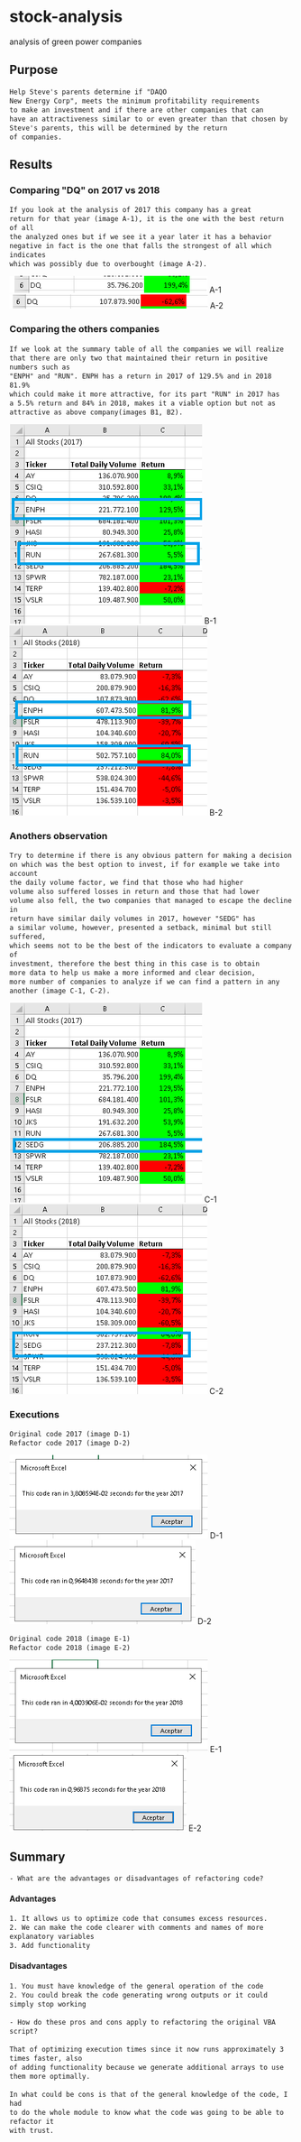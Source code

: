 # stock-analysis
analysis of green power companies

## Purpose

    Help Steve's parents determine if "DAQO
    New Energy Corp", meets the minimum profitability requirements
    to make an investment and if there are other companies that can
    have an attractiveness similar to or even greater than that chosen by
    Steve's parents, this will be determined by the return
    of companies. 

## Results

### Comparing "DQ" on 2017 vs 2018

    If you look at the analysis of 2017 this company has a great
    return for that year (image A-1), it is the one with the best return of all
    the analyzed ones but if we see it a year later it has a behavior
    negative in fact is the one that falls the strongest of all which indicates
    which was possibly due to overbought (image A-2).
    
![](https://github.com/maadpeal/stock-analysis/blob/main/Resources/A-1.png) A-1
![](https://github.com/maadpeal/stock-analysis/blob/main/Resources/A-2.png) A-2
  
### Comparing the others companies

    If we look at the summary table of all the companies we will realize
    that there are only two that maintained their return in positive numbers such as
    "ENPH" and "RUN". ENPH has a return in 2017 of 129.5% and in 2018 81.9%
    which could make it more attractive, for its part "RUN" in 2017 has
    a 5.5% return and 84% in 2018, makes it a viable option but not as
    attractive as above company(images B1, B2).
    
![](https://github.com/maadpeal/stock-analysis/blob/main/Resources/B-1.png) B-1
![](https://github.com/maadpeal/stock-analysis/blob/main/Resources/B-2.png) B-2

### Anothers observation

    Try to determine if there is any obvious pattern for making a decision
    on which was the best option to invest, if for example we take into account
    the daily volume factor, we find that those who had higher
    volume also suffered losses in return and those that had lower
    volume also fell, the two companies that managed to escape the decline in
    return have similar daily volumes in 2017, however "SEDG" has
    a similar volume, however, presented a setback, minimal but still suffered,
    which seems not to be the best of the indicators to evaluate a company of
    investment, therefore the best thing in this case is to obtain
    more data to help us make a more informed and clear decision,
    more number of companies to analyze if we can find a pattern in any
    another (image C-1, C-2).
    
![](https://github.com/maadpeal/stock-analysis/blob/main/Resources/C-1.png) C-1
![](https://github.com/maadpeal/stock-analysis/blob/main/Resources/C-2.png) C-2

### Executions

    Original code 2017 (image D-1)
    Refactor code 2017 (image D-2)
    
![](https://github.com/maadpeal/stock-analysis/blob/main/Resources/base_2017.png) D-1
![](https://github.com/maadpeal/stock-analysis/blob/main/Resources/VBA_Challenge_2017.png) D-2

    Original code 2018 (image E-1)
    Refactor code 2018 (image E-2)
    
![](https://github.com/maadpeal/stock-analysis/blob/main/Resources/base_2018.png) E-1
![](https://github.com/maadpeal/stock-analysis/blob/main/Resources/VBA_Challenge_2018.png) E-2

## Summary

    - What are the advantages or disadvantages of refactoring code?


#### Advantages

    1. It allows us to optimize code that consumes excess resources.
    2. We can make the code clearer with comments and names of more explanatory variables
    3. Add functionality

#### Disadvantages

    1. You must have knowledge of the general operation of the code
    2. You could break the code generating wrong outputs or it could simply stop working

    - How do these pros and cons apply to refactoring the original VBA script?

    That of optimizing execution times since it now runs approximately 3 times faster, also 
    of adding functionality because we generate additional arrays to use them more optimally.

    In what could be cons is that of the general knowledge of the code, I had
    to do the whole module to know what the code was going to be able to refactor it
    with trust.


    
